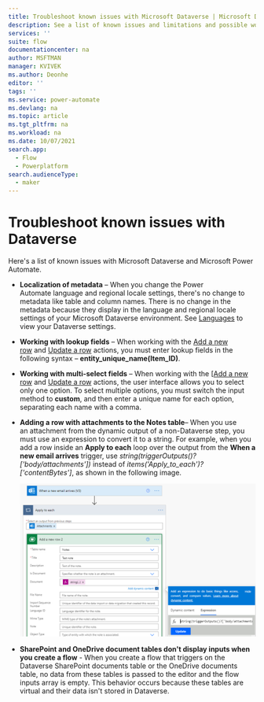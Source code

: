 ```yaml
---
title: Troubleshoot known issues with Microsoft Dataverse | Microsoft Docs
description: See a list of known issues and limitations and possible workarounds for Dataverse.  
services: ''
suite: flow
documentationcenter: na
author: MSFTMAN
manager: KVIVEK
ms.author: Deonhe
editor: ''
tags: ''
ms.service: power-automate
ms.devlang: na
ms.topic: article
ms.tgt_pltfrm: na
ms.workload: na
ms.date: 10/07/2021
search.app: 
  - Flow
  - Powerplatform
search.audienceType: 
  - maker
---
```


# Troubleshoot known issues with Dataverse

Here's a list of known issues with Microsoft Dataverse and Microsoft Power Automate.

- **Localization of metadata** – When you change the Power Automate language and regional locale settings, there's no change to metadata like table and column names. There is no change in the metadata because they display in the language and regional locale settings of your Microsoft Dataverse environment. See [Languages](https://docs.microsoft.com/powerapps/user/set-personal-options#languages-tab-options) to view your Dataverse settings.

- **Working with lookup fields** – When working with the [Add a new row](./create.md) and [Update a row](./update.md) actions, you must enter lookup fields in the following syntax – **entity_unique_name(Item_ID)**.

- **Working with multi-select fields** – When working with the [[Add a new row](./create.md) and [Update a row](./update.md) actions, the user interface allows you to select only one option. To select multiple options, you must switch the input method to **custom**, and then enter a unique name for each option, separating each name with a comma.

- **Adding a row with attachments to the Notes table**– When you use an attachment from the dynamic output of a non-Dataverse step, you must use an expression to convert it to a string. For example, when you add a row inside an **Apply to each** loop over the output from the **When a new email arrives** trigger, use *string(triggerOutputs()?['body/attachments'])* instead of *items('Apply_to_each')?['contentBytes']*, as shown in the following image.

   ![Screenshot that shows a string expression being used.](../media/known-issues-dataverse/string-expression.png)

- **SharePoint and OneDrive document tables don't display inputs when you create a flow** - When you create a flow that triggers on the Dataverse SharePoint documents table or the OneDrive documents table, no data from these tables is passed to the editor and the flow inputs array is empty. This behavior occurs because these tables are virtual and their data isn't stored in Dataverse.
